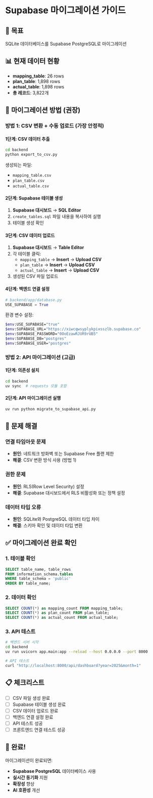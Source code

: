 # Supabase 마이그레이션 가이드

## 🎯 목표
SQLite 데이터베이스를 Supabase PostgreSQL로 마이그레이션

## 📊 현재 데이터 현황
- **mapping_table**: 26 rows
- **plan_table**: 1,898 rows  
- **actual_table**: 1,898 rows
- **총 레코드**: 3,822개

## 🚀 마이그레이션 방법 (권장)

### 방법 1: CSV 변환 + 수동 업로드 (가장 안정적)

#### 1단계: CSV 데이터 추출
```bash
cd backend
python export_to_csv.py
```

생성되는 파일:
- `mapping_table.csv`
- `plan_table.csv`
- `actual_table.csv`

#### 2단계: Supabase 테이블 생성
1. **Supabase 대시보드** → **SQL Editor**
2. `create_tables.sql` 파일 내용을 복사하여 실행
3. 테이블 생성 확인

#### 3단계: CSV 데이터 업로드
1. **Supabase 대시보드** → **Table Editor**
2. 각 테이블 클릭:
   - `mapping_table` → **Insert** → **Upload CSV**
   - `plan_table` → **Insert** → **Upload CSV**
   - `actual_table` → **Insert** → **Upload CSV**
3. 생성된 CSV 파일 업로드

#### 4단계: 백엔드 연결 설정
```python
# backend/app/database.py
USE_SUPABASE = True
```

환경 변수 설정:
```bash
$env:USE_SUPABASE="true"
$env:SUPABASE_URL="https://xiwcqwsyplykpixsszlb.supabase.co"
$env:SUPABASE_PASSWORD="0OoEzawRJUR9rUB5"
$env:SUPABASE_DB="postgres"
$env:SUPABASE_USER="postgres"
```

### 방법 2: API 마이그레이션 (고급)

#### 1단계: 의존성 설치
```bash
cd backend
uv sync  # requests 모듈 포함
```

#### 2단계: API 마이그레이션 실행
```bash
uv run python migrate_to_supabase_api.py
```

## 🔧 문제 해결

### 연결 타임아웃 문제
- **원인**: 네트워크 방화벽 또는 Supabase Free 플랜 제한
- **해결**: CSV 변환 방식 사용 (방법 1)

### 권한 문제
- **원인**: RLS(Row Level Security) 설정
- **해결**: Supabase 대시보드에서 RLS 비활성화 또는 정책 설정

### 데이터 타입 오류
- **원인**: SQLite와 PostgreSQL 데이터 타입 차이
- **해결**: 스키마 확인 및 데이터 타입 변환

## ✅ 마이그레이션 완료 확인

### 1. 테이블 확인
```sql
SELECT table_name, table_rows 
FROM information_schema.tables 
WHERE table_schema = 'public' 
ORDER BY table_name;
```

### 2. 데이터 확인
```sql
SELECT COUNT(*) as mapping_count FROM mapping_table;
SELECT COUNT(*) as plan_count FROM plan_table;
SELECT COUNT(*) as actual_count FROM actual_table;
```

### 3. API 테스트
```bash
# 백엔드 서버 시작
cd backend
uv run uvicorn app.main:app --reload --host 0.0.0.0 --port 8000

# API 테스트
curl "http://localhost:8000/api/dashboard?year=2025&month=1"
```

## 📋 체크리스트

- [ ] CSV 파일 생성 완료
- [ ] Supabase 테이블 생성 완료
- [ ] CSV 데이터 업로드 완료
- [ ] 백엔드 연결 설정 완료
- [ ] API 테스트 성공
- [ ] 프론트엔드 연결 테스트 성공

## 🎉 완료!

마이그레이션이 완료되면:
- **Supabase PostgreSQL** 데이터베이스 사용
- **실시간 동기화** 지원
- **확장성** 향상
- **AI 호환성** 개선
